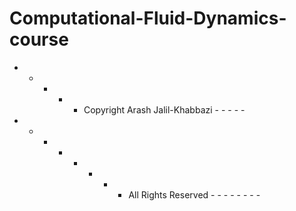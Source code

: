 # Computational-Fluid-Dynamics-course


- - - - - Copyright Arash Jalil-Khabbazi - - - - -

- - - - - - - - All Rights Reserved - - - - - - - -
